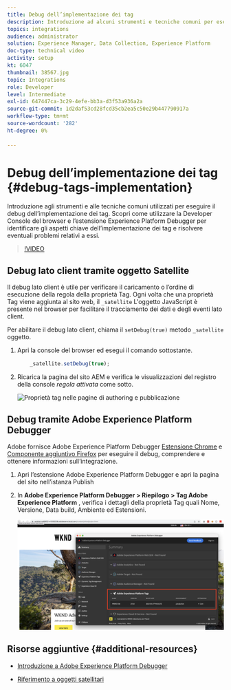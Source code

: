 ```yaml
---
title: Debug dell’implementazione dei tag
description: Introduzione ad alcuni strumenti e tecniche comuni per eseguire il debug dell’implementazione dei tag. Scopri come utilizzare la Developer Console del browser e l’estensione Experience Platform Debugger per identificare gli aspetti chiave dell’implementazione dei tag e risolvere eventuali problemi relativi a essi.
topics: integrations
audience: administrator
solution: Experience Manager, Data Collection, Experience Platform
doc-type: technical video
activity: setup
kt: 6047
thumbnail: 38567.jpg
topic: Integrations
role: Developer
level: Intermediate
exl-id: 647447ca-3c29-4efe-bb3a-d3f53a936a2a
source-git-commit: 1d2daf53cd28fcd35cb2ea5c50e29b447790917a
workflow-type: tm+mt
source-wordcount: '282'
ht-degree: 0%

---
```


# Debug dell’implementazione dei tag {#debug-tags-implementation}

Introduzione agli strumenti e alle tecniche comuni utilizzati per eseguire il debug dell’implementazione dei tag. Scopri come utilizzare la Developer Console del browser e l’estensione Experience Platform Debugger per identificare gli aspetti chiave dell’implementazione dei tag e risolvere eventuali problemi relativi a essi.

>[!VIDEO](https://video.tv.adobe.com/v/38567?quality=12&learn=on)

## Debug lato client tramite oggetto Satellite

Il debug lato client è utile per verificare il caricamento o l’ordine di esecuzione della regola della proprietà Tag. Ogni volta che una proprietà Tag viene aggiunta al sito web, il `_satellite` L&#39;oggetto JavaScript è presente nel browser per facilitare il tracciamento dei dati e degli eventi lato client.

Per abilitare il debug lato client, chiama il `setDebug(true)` metodo `_satellite` oggetto.

1. Apri la console del browser ed esegui il comando sottostante.

   ```javascript
       _satellite.setDebug(true);
   ```

1. Ricarica la pagina del sito AEM e verifica le visualizzazioni del registro della console _regola attivata_ come sotto.

   ![Proprietà tag nelle pagine di authoring e pubblicazione](assets/satellite-object-debugging.png)

## Debug tramite Adobe Experience Platform Debugger

Adobe fornisce Adobe Experience Platform Debugger [Estensione Chrome](https://chrome.google.com/webstore/detail/adobe-experience-platform/bfnnokhpnncpkdmbokanobigaccjkpob) e [Componente aggiuntivo Firefox](https://addons.mozilla.org/en-US/firefox/addon/adobe-experience-platform-dbg/) per eseguire il debug, comprendere e ottenere informazioni sull’integrazione.

1. Apri l’estensione Adobe Experience Platform Debugger e apri la pagina del sito nell’istanza Publish

1. In **Adobe Experience Platform Debugger > Riepilogo > Tag Adobe Experience Platform** , verifica i dettagli della proprietà Tag quali Nome, Versione, Data build, Ambiente ed Estensioni.

   ![Dettagli sulle proprietà di Adobe Experience Platform Debugger e tag](assets/tag-property-details.png)

## Risorse aggiuntive {#additional-resources}

+ [Introduzione a Adobe Experience Platform Debugger](https://experienceleague.adobe.com/docs/platform-learn/data-collection/debugger/overview.html)

+ [Riferimento a oggetti satellitari](https://experienceleague.adobe.com/docs/experience-platform/tags/client-side/satellite-object.html)
